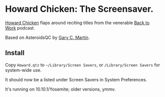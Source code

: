 # Howard Chicken: The Screensaver.

[Howard Chicken](http://5by5.tv/b2w/126) flaps around reciting titles from the venerable [Back to Work](http://5by5.tv/b2w) podcast.

Based on AsteroidsQC by [Gary C. Martin](http://osx.garycmartin.com).

## Install

Copy `Howard.qtz` to `~/Library/Screen Savers`, or `/Library/Screen Savers` for system-wide use.

It should now be a listed under Screen Savers in System Preferences.

It's running on 10.10.1/Yosemite; older versions, ymmv.
